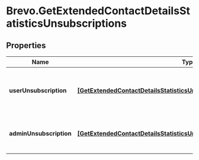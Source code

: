 # Brevo.GetExtendedContactDetailsStatisticsUnsubscriptions

## Properties
Name | Type | Description | Notes
------------ | ------------- | ------------- | -------------
**userUnsubscription** | [**[GetExtendedContactDetailsStatisticsUnsubscriptionsUserUnsubscription]**](GetExtendedContactDetailsStatisticsUnsubscriptionsUserUnsubscription.md) | Contact unsubscribe via unsubscription link in a campaign | 
**adminUnsubscription** | [**[GetExtendedContactDetailsStatisticsUnsubscriptionsAdminUnsubscription]**](GetExtendedContactDetailsStatisticsUnsubscriptionsAdminUnsubscription.md) | Contact has been unsubscribed from the administrator | 



